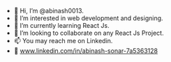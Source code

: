 - 👋 Hi, I’m @abinash0013.
- 👀 I’m interested in web development and designing.
- 🌱 I’m currently learning React Js.
- 💞️ I’m looking to collaborate on any React Js Project.
- 📫 You may reach me on Linkedin.
- 🔗 www.linkedin.com/in/abinash-sonar-7a5363128


<!---
abinash0013/abinash0013 is a ✨ special ✨ repository because its `README.md` (this file) appears on your GitHub profile.
You can click the Preview link to take a look at your changes.
--->
